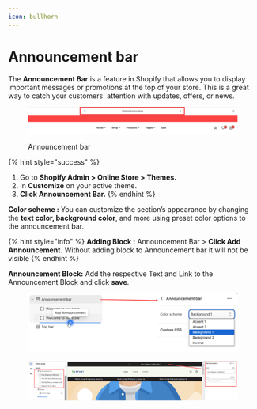 ```yaml
---
icon: bullhorn
---
```


# Announcement bar

The **Announcement Bar** is a feature in Shopify that allows you to display important messages or promotions at the top of your store. This is a great way to catch your customers' attention with updates, offers, or news.

<figure><img src="../.gitbook/assets/ann-bar.jpg" alt=""><figcaption><p>Announcement bar</p></figcaption></figure>

{% hint style="success" %}
1. Go to **Shopify Admin > Online Store > Themes.**
2. In **Customize** on your active theme.
3. **Click Announcement Bar.**
{% endhint %}

**Color scheme :** You can customize the section’s appearance by changing the **text color, background color**, and more using preset color options to the announcement bar.

{% hint style="info" %}
**Adding Block :** Announcement Bar >  **Click Add Announcement.** Without adding block to Announcement bar it will not be visible
{% endhint %}

&#x20;**Announcement Block:** Add the respective Text and Link to the Announcement Block and click **save**.

<figure><img src="../.gitbook/assets/announcement-bar-01.jpg" alt=""><figcaption></figcaption></figure>



<figure><img src="../.gitbook/assets/ann-bar - 02.jpg" alt=""><figcaption></figcaption></figure>
